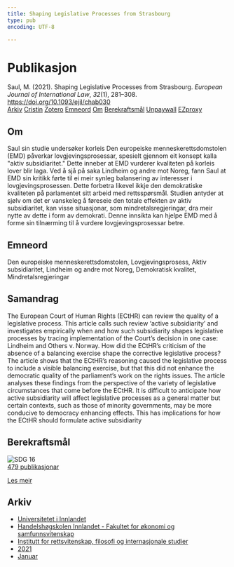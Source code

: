 ```yaml
---
title: Shaping Legislative Processes from Strasbourg
type: pub
encoding: UTF-8

---
```

<h1>Publikasjon</h1>
<article id="csl-bib-container-G2947FAN" class="csl-bib-container">
  <div class="csl-bib-body"> <div class="csl-entry">Saul, M. (2021). Shaping Legislative Processes from Strasbourg. <i>European Journal of International Law</i>, <i>32</i>(1), 281–308. <a href="https://doi.org/10.1093/ejil/chab030">https://doi.org/10.1093/ejil/chab030</a></div> </div>
  <div class="csl-bib-buttons">
    <a href="#taxonomy-article-G2947FAN" alt="archive" class="csl-bib-button">Arkiv</a>
    <a href="https://app.cristin.no/results/show.jsf?id=1873750" alt="Cristin" class="csl-bib-button">Cristin</a>
    <a href="http://zotero.org/groups/5881554/items/G2947FAN" alt="Zotero" class="csl-bib-button">Zotero</a>
    <a href="#keywords-article-G2947FAN" alt="keywords" class="csl-bib-button">Emneord</a>
    <a href="#about-article-G2947FAN" alt="about_pub" class="csl-bib-button">Om</a>
    <a href="#sdg-article-G2947FAN" alt="sdg" class="csl-bib-button">Berekraftsmål</a>
    <a href="https://doi.org/10.1093/ejil/chab030" alt="Unpaywall" class="csl-bib-button">Unpaywall</a>
    <a href="https://doi.org/10.1093/ejil/chab030" alt="EZproxy" class="csl-bib-button">EZproxy</a>
  </div>
  <div id="csl-bib-meta-container-G2947FAN"></div>
</article>
<div id="csl-bib-meta-G2947FAN" class="csl-bib-meta">
  <article id="about-article-G2947FAN" class="about_pub-article">
    <h1>Om</h1>
    Saul sin studie undersøker korleis Den europeiske menneskerettsdomstolen (EMD) påverkar lovgjevingsprosessar, spesielt gjennom eit konsept kalla "aktiv subsidiaritet." Dette inneber at EMD vurderer kvaliteten på korleis lover blir laga. Ved å sjå på saka Lindheim og andre mot Noreg, fann Saul at EMD sin kritikk førte til ei meir synleg balansering av interesser i lovgjevingsprosessen. Dette forbetra likevel ikkje den demokratiske kvaliteten på parlamentet sitt arbeid med rettsspørsmål. Studien antyder at sjølv om det er vanskeleg å føreseie den totale effekten av aktiv subsidiaritet, kan visse situasjonar, som mindretalsregjeringar, dra meir nytte av dette i form av demokrati. Denne innsikta kan hjelpe EMD med å forme sin tilnærming til å vurdere lovgjevingsprosessar betre.
  </article>
  <article id="keywords-article-G2947FAN" class="keywords-article">
    <h1>Emneord</h1>
    Den europeiske menneskerettsdomstolen, Lovgjevingsprosess, Aktiv subsidiaritet, Lindheim og andre mot Noreg, Demokratisk kvalitet, Mindretalsregjeringar
  </article>
  <article id="abstract-article-G2947FAN" class="abstract-article">
    <h1>Samandrag</h1>
    The European Court of Human Rights (ECtHR) can review the quality of a legislative process. This article calls such review ‘active subsidiarity’ and investigates empirically when and how such subsidiarity shapes legislative processes by tracing implementation of the Court’s decision in one case: Lindheim and Others v. Norway. How did the ECtHR’s criticism of the absence of a balancing exercise shape the corrective legislative process? The article shows 
that the ECtHR’s reasoning caused the legislative process to include a visible balancing exercise, but that this did not enhance the democratic quality of the parliament’s work on the rights issues. The article analyses these findings from the perspective of the variety of legislative circumstances that come before the ECtHR. It is difficult to anticipate how active subsidiarity will affect legislative processes as a general matter but certain contexts, such as those of minority governments, may be more conducive to democracy enhancing effects. This 
has implications for how the ECtHR should formulate active subsidiarity
  </article>
  <article id="sdg-article-G2947FAN" class="sdg-article">
    <h1>Berekraftsmål</h1>
    <div class="sdg-container"><div id="sdg16" class="sdg">
        <img src="{{< params subfolder >}}images/sdg/sdg16_nn.png" class="image" alt="SDG 16">
        <div class="sdg-overlay">
          <a href="{{< params subfolder >}}nn/archive/?sdg=16#archive" class="sdg-publication-count"><span>479</span> publikasjonar</a>
          <p><a href="https://fn.no/om-fn/fns-baerekraftsmaal/fred-rettferdighet-og-velfungerende-institusjoner?lang=nno-NO" class="sdg-read-more">Les meir</a></p>
        </div>
      </div></div>
  </article>
  <article id="taxonomy-article-G2947FAN" class="taxonomy-article">
    <h1>Arkiv</h1>
    <ul>
      <li><a href="{{< params subfolder >}}nn/archive/?key=3DCRN523">Universitetet i Innlandet</a></li>
      <li><a href="{{< params subfolder >}}nn/archive/?key=DU8Q9LN9">Handelshøgskolen Innlandet - Fakultet for økonomi og samfunnsvitenskap</a></li>
      <li><a href="{{< params subfolder >}}nn/archive/?key=ITYAG68H">Institutt for rettsvitenskap, filosofi og internasjonale studier</a></li>
      <li><a href="{{< params subfolder >}}nn/archive/?key=VFX285I3">2021</a></li>
      <li><a href="{{< params subfolder >}}nn/archive/?key=8SIG9TJ6">Januar</a></li>
    </ul>
  </article>
</div>
